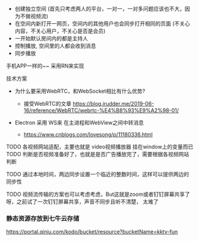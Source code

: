 - 创建独立空间 (首先只考虑两人的平台，一对一，一对多问题应该也不大，因为不做视频流)
- 在空间内新打开一网页，空间内的其他用户也会同步打开相同的页面 (不关心内容，不关心用户，不关心是否是会员)
- 一开始默认房间内的都是主持人
- 控制播放, 空间里的人都会收到消息
- 同步播放




手机APP一样的~~ 采用RN来实现

技术方案
- 为什么要采用WebRTC，和WebSocket相比有什么优势?
    - 接受WebRTC的文章 https://blog.irudder.me/2019-06-16/reference/WebRTC/webrtc-%E4%B8%93%E9%A2%98-01/

- Electron 采用 WS来 在主进程和WebView之间中转消息
    - https://www.cnblogs.com/lovesong/p/11180336.html


TODO 各视频网站适配，主要也就是 video视频播放器 挂在window上的变量而已
TODO 判断是否视频准备好了，也就是是否广告播放完了，需要根据各视频网站判断

TODO 通过本地时间，两边同步设置一个临近的整数时间，这样可以提供两边的同步性

TODO 视频流传输的方案也可以考虑考虑，But这就是zoom或者钉钉屏幕共享了呀，之前试了一次钉钉屏幕共享，声音不同步且听不清楚， 太难了


### 静态资源存放到七牛云存储
https://portal.qiniu.com/kodo/bucket/resource?bucketName=kktv-fun
